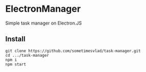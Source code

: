 # ElectronManager
Simple task manager on Electron.JS

## Install

`git clone https://github.com/sometimesvlad/task-manager.git`  
`cd .../task-manager`  
`npm i`  
`npm start`  
